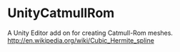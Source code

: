 UnityCatmullRom
===============

A Unity Editor add on for creating Catmull-Rom meshes. http://en.wikipedia.org/wiki/Cubic_Hermite_spline

